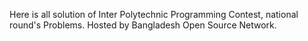 Here is all solution of Inter Polytechnic Programming Contest, national round's Problems. 
Hosted by Bangladesh Open Source Network.
